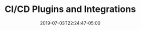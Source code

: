 ---
date: 2019-07-03T22:24:47-05:00
title: "CI/CD Plugins and Integrations"
linkTitle: "CI/CD Plugins And Integrations"
weight: 7
description: >
  Anka Build Plugins and Integrations for CI/CD software
---